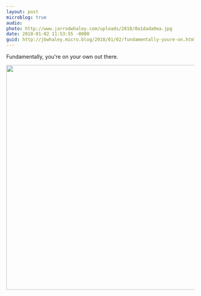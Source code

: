 ```yaml
---
layout: post
microblog: true
audio: 
photo: http://www.jarrodwhaley.com/uploads/2018/0a1dada0ea.jpg
date: 2018-01-02 11:53:55 -0800
guid: http://jbwhaley.micro.blog/2018/01/02/fundamentally-youre-on.html
---
```

Fundamentally, you're on your own out there.

<img src="http://www.jarrodwhaley.com/uploads/2018/0a1dada0ea.jpg" width="600" height="600" />
